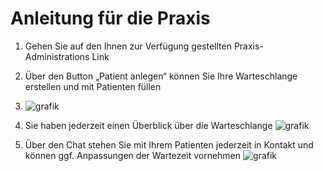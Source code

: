 # Anleitung für die Praxis

1. Gehen Sie auf den Ihnen zur Verfügung gestellten Praxis-Administrations Link

2.	Über den Button „Patient anlegen“ können Sie Ihre Warteschlange erstellen und mit Patienten füllen
3.	![grafik](https://github.com/kroegerba/eWartezimmer/assets/166640275/9737338f-6642-4b6f-ac14-2b3b049998f5)
	
4.	Sie haben jederzeit einen Überblick über die Warteschlange
![grafik](https://github.com/kroegerba/eWartezimmer/assets/166640275/cb634317-b49b-47e1-9b65-5570131fe9e3)

5.	Über den Chat stehen Sie mit Ihrem Patienten jederzeit in Kontakt und können ggf. Anpassungen der Wartezeit vornehmen
![grafik](https://github.com/kroegerba/eWartezimmer/assets/166640275/1f0208ed-69b3-43ec-aa08-4ddc13c23617)
